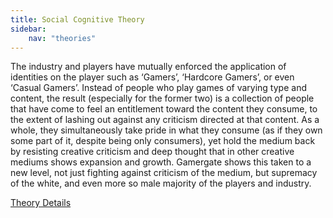 ```yaml
---
title: Social Cognitive Theory
sidebar:
    nav: "theories"
---
```


The industry and players have mutually enforced the application of identities on the player such as ‘Gamers’, ‘Hardcore Gamers’, or even ‘Casual Gamers’. Instead of people who play games of varying type and content, the result (especially for the former two) is a collection of people that have come to feel an entitlement toward the content they consume, to the extent of lashing out against any criticism directed at that content. As a whole, they simultaneously take pride in what they consume (as if they own some part of it, despite being only consumers), yet hold the medium back by resisting creative criticism and deep thought that in other creative mediums shows expansion and growth. Gamergate shows this taken to a new level, not just fighting against criticism of the medium, but supremacy of the white, and even more so male majority of the players and industry.

[Theory Details](https://www.utwente.nl/cw/theorieenoverzicht/Theory%20Clusters/Interpersonal%20Communication%20and%20Relations/Social_Identity_Theory/)